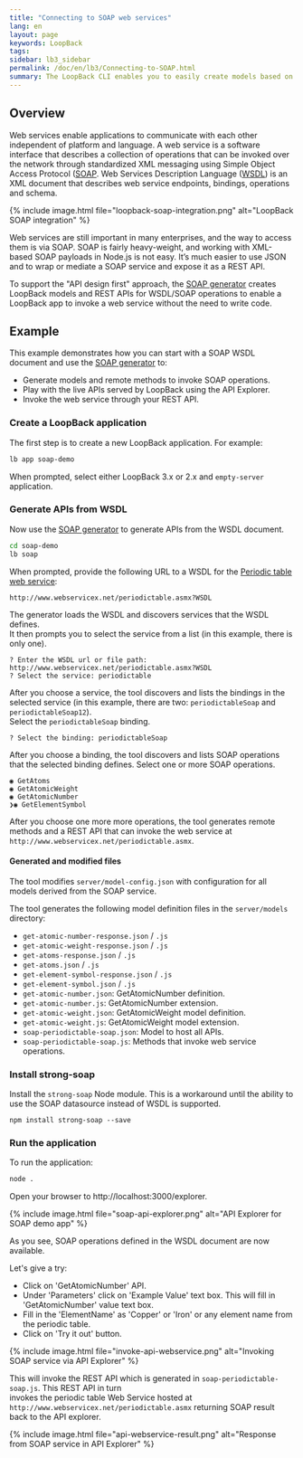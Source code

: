 ```yaml
---
title: "Connecting to SOAP web services"
lang: en
layout: page
keywords: LoopBack
tags:
sidebar: lb3_sidebar
permalink: /doc/en/lb3/Connecting-to-SOAP.html
summary: The LoopBack CLI enables you to easily create models based on a SOAP web service.
---
```


## Overview

Web services enable applications to communicate with each other independent
of platform and language. A web service is a software interface that describes a collection
of operations that can be invoked over the network through standardized XML messaging using
Simple Object Access Protocol ([SOAP](https://www.w3.org/TR/soap/). Web Services Description Language ([WSDL](https://www.w3.org/TR/wsdl20/)) is an
XML document that describes web service endpoints, bindings, operations and schema.

{% include image.html file="loopback-soap-integration.png" alt="LoopBack SOAP integration" %}

Web services are still important in many enterprises, and the way to access them is via SOAP.
SOAP is fairly heavy-weight, and working with XML-based SOAP
payloads in Node.js is not easy.  It’s much easier to use JSON and to wrap or mediate a SOAP
service and expose it as a REST API.

To support the "API design first" approach, the [SOAP generator](SOAP-generator.html) creates LoopBack models and REST APIs for WSDL/SOAP operations to enable a LoopBack app to invoke a web service without the need to write code.

## Example

This example demonstrates how you can start with a SOAP WSDL document and
use the [SOAP generator](SOAP-generator.html) to:

- Generate models and remote methods to invoke SOAP operations.
- Play with the live APIs served by LoopBack using the API Explorer.
- Invoke the web service through your REST API.

### Create a LoopBack application

The first step is to create a new LoopBack application. For example:

```sh
lb app soap-demo
```

When prompted, select either LoopBack 3.x or 2.x and `empty-server` application.

### Generate APIs from WSDL

Now use the [SOAP generator](SOAP-generator.html) to generate APIs from the WSDL document.

```sh
cd soap-demo
lb soap
```
When prompted, provide the following URL to a WSDL for the [Periodic table web service](http://www.webservicex.net/New/Home/ServiceDetail/19):

```
http://www.webservicex.net/periodictable.asmx?WSDL
```

The generator loads the WSDL and discovers services that the WSDL defines.  
It then prompts you to select the service from a list (in this example, there is only one).

```
? Enter the WSDL url or file path: http://www.webservicex.net/periodictable.asmx?WSDL
? Select the service: periodictable
```

After you choose a service, the tool discovers and lists the bindings in the selected service
(in this example, there are two: `periodictableSoap` and `periodictableSoap12`).  
Select the `periodictableSoap` binding.

```
? Select the binding: periodictableSoap
```

After you choose a binding, the tool discovers and lists SOAP operations that the selected binding defines.
Select one or more SOAP operations.

```
◉ GetAtoms
◉ GetAtomicWeight
◉ GetAtomicNumber
❯◉ GetElementSymbol
```

After you choose one more more operations, the tool generates remote methods and a REST API that can
invoke the web service at `http://www.webservicex.net/periodictable.asmx`.

#### Generated and modified files

The tool modifies `server/model-config.json` with configuration for all models derived
from the SOAP service.

The tool generates the following model definition files in the `server/models` directory:

- `get-atomic-number-response.json` / `.js`
- `get-atomic-weight-response.json` / `.js`
- `get-atoms-response.json` / `.js`
- `get-atoms.json` / `.js`
- `get-element-symbol-response.json` / `.js`
- `get-element-symbol.json` / `.js`
- `get-atomic-number.json`: GetAtomicNumber definition.
- `get-atomic-number.js`: GetAtomicNumber extension.
- `get-atomic-weight.json`: GetAtomicWeight model definition.
- `get-atomic-weight.js`: GetAtomicWeight model extension.
- `soap-periodictable-soap.json`: Model to host all APIs.
- `soap-periodictable-soap.js`: Methods that invoke web service operations.

### Install strong-soap

Install the `strong-soap` Node module. This is a workaround until the ability to use
the SOAP datasource instead of WSDL is supported.

```
npm install strong-soap --save
```

### Run the application

To run the application:
```sh
node .
```

Open your browser to http://localhost:3000/explorer.

{% include image.html file="soap-api-explorer.png" alt="API Explorer for SOAP demo app" %}

As you see, SOAP operations defined in the WSDL document are now available.

Let's give a try:

- Click on 'GetAtomicNumber' API.
- Under 'Parameters' click on 'Example Value' text box. This will fill in 'GetAtomicNumber' value text box.
- Fill in the 'ElementName' as 'Copper' or 'Iron' or any element name from the periodic table.
- Click on 'Try it out' button.

{% include image.html file="invoke-api-webservice.png" alt="Invoking SOAP service via API Explorer" %}

This will invoke the REST API which is generated in `soap-periodictable-soap.js`. This REST API in turn  
invokes the periodic table Web Service hosted at `http://www.webservicex.net/periodictable.asmx` returning SOAP result back to the API explorer.

{% include image.html file="api-webservice-result.png" alt="Response from SOAP service in API Explorer" %}
